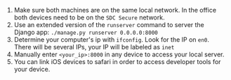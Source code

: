 1. Make sure both machines are on the same local network. In the office both devices need to be on the `SDC Secure` network.
2. Use an extended version of the `runserver` command to server the Django app: `./manage.py runserver 0.0.0.0:8000`
3. Determine your computer's ip with `ifconfig`. Look for the IP on `en0`. There will be several IPs, your IP will be labeled as `inet`
4. Manually enter `<your_ip>:8000` in any device to access your local server.
5. You can link iOS devices to safari in order to access developer tools for your device. 